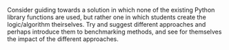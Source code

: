 Consider guiding towards a solution in which none of the existing Python library functions are used, but rather one in which students create the logic/algorithm theirselves. Try and suggest different approaches and perhaps introduce them to benchmarking methods, and see for themselves the impact of the different approaches. 
